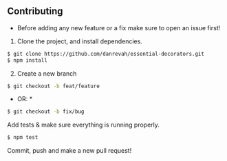 
## Contributing

* Before adding any new feature or a fix make sure to open an issue first!

1. Clone the project, and install dependencies.

```bash
$ git clone https://github.com/danrevah/essential-decorators.git
$ npm install
```

2. Create a new branch

```bash
$ git checkout -b feat/feature 
```

* OR: *

```bash
$ git checkout -b fix/bug 
```

Add tests & make sure everything is running properly.

```bash
$ npm test
```

Commit, push and make a new pull request!

